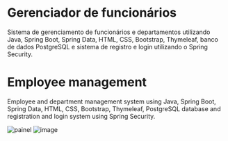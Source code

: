 
# Gerenciador de funcionários
 Sistema de gerenciamento de funcionários e departamentos utilizando Java, Spring Boot, Spring Data, HTML, CSS, Bootstrap, Thymeleaf, banco de dados PostgreSQL e sistema de registro e login utilizando o Spring Security.
 # Employee management
Employee and department management system using Java, Spring Boot, Spring Data, HTML, CSS, Bootstrap, Thymeleaf, PostgreSQL database and registration and login system using Spring Security.

![painel](https://user-images.githubusercontent.com/43776020/109894751-ce09e800-7c6c-11eb-910e-e82cc9b72b45.png)
![image](https://user-images.githubusercontent.com/43776020/112787857-e7197500-902f-11eb-8979-7233c13f147b.png)
